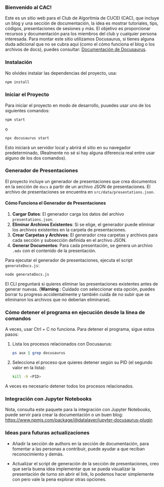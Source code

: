 ### Bienvenido al CAC!

Este es un sitio web para el Club de Algoritmia de CUCEI (CAC), que incluye un blog y una sección de documentación, la idea es mostrar tutoriales, tips, códigos, presentaciones de sesiones y más. El objetivo es proporcionar recursos y documentación para los miembros del club y cualquier persona interesada. Para montar este sitio utilizamos Docusaurus, si tienes alguna duda adicional que no se cubra aquí (como el cómo funciona el blog o los archivos de docs), puedes consultar: [Documentación de Docusaurus](https://docusaurus.io/docs).

### Instalación

No olvides instalar las dependencias del proyecto, usa:

```bash
npm install
```

### Iniciar el Proyecto

Para iniciar el proyecto en modo de desarrollo, puuedes usar uno de los siguientes comandos:

```bash
npm start
```

o

```bash
npx docusaurus start
```

Esto iniciará un servidor local y abrirá el sitio en su navegador predeterminado, (Realmente no sé si hay alguna diferencia real entre usar alguno de los dos comandos).

### Generador de Presentaciones

El proyecto incluye un generador de presentaciones que crea documentos en la sección de `docs` a partir de un archivo JSON de presentaciones. El archivo de presentaciones se encuentra en `src/data/presentations.json`.

#### Cómo Funciona el Generador de Presentaciones

1. **Cargar Datos**: El generador carga los datos del archivo `presentations.json`.
2. **Eliminar Archivos Existentes**: Si se elige, el generador puede eliminar los archivos existentes en la carpeta de presentaciones.
3. **Crear Carpetas y Archivos**: El generador crea carpetas y archivos para cada sección y subsección definida en el archivo JSON.
4. **Generar Documentos**: Para cada presentación, se genera un archivo `.mdx` con el contenido de la presentación.

Para ejecutar el generador de presentaciones, ejecuta el script `generateDocs.js`:

```bash
node generateDocs.js
```

El CLI preguntará si quieres eliminar las presentaciones existentes antes de generar nuevas. (**Warning** : Cuidado con seleccionar esta opción, puedes borrar tu progreso accidentalmente y también cuida de no subir que se eliminaron los archivos que no deberían eliminarse).

### Cómo detener el programa en ejecución desde la línea de comandos

A veces, usar Ctrl + C no funciona. Para detener el programa, sigue estos pasos:

1. Lista los procesos relacionados con Docusaurus:
    ```bash
    ps aux | grep docusaurus
    ```
2. Selecciona el proceso que quieres detener según su PID (el segundo valor en la lista):
    ```bash
    kill -9 <PID>
    ```

A veces es necesario detener todos los procesos relacionados.

### Integración con Jupyter Notebooks

Nota, consulta este paquete para la integración con Jupyter Notebooks, puede servir para crear la documentación o un buen blog:
https://www.npmjs.com/package/@datalayer/jupyter-docusaurus-plugin

### Ideas para futuras actualizaciones

- Añadir la sección de authors en la sección de documentación, para fomentar a las personas a contribuir, puede ayudar a que reciban reconocimiento y demás.

- Actualizar el script de generación de la sección de presentaciones, creo que sería buena idea implementar que se pueda visualizar la presentación de turno sin abrir el link, lo podemos hacer simplemente con <iframes> pero vale la pena explorar otras opciones.
